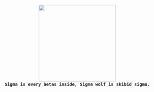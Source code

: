 <p align="center">
  <img src="https://media.giphy.com/media/0GVvelklkDHazj20yx/webp" height="250"><br>
  <samp><b>Sigma is every betas inside, Sigma wolf is skibid sigma.</b></samp><br>
</p>

